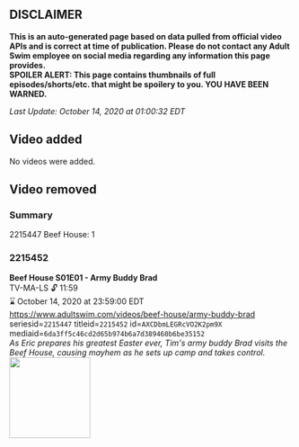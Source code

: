 ## DISCLAIMER
**This is an auto-generated page based on data pulled from official video APIs and is correct at time of publication. Please do not contact any Adult Swim employee on social media regarding any information this page provides.**  
**SPOILER ALERT: This page contains thumbnails of full episodes/shorts/etc. that might be spoilery to you. YOU HAVE BEEN WARNED.**  

_Last Update: October 14, 2020 at 01:00:32 EDT_
## Video added
No videos were added.  
## Video removed
### Summary
2215447 Beef House: 1  
### 2215452
**Beef House S01E01 - Army Buddy Brad**  
TV-MA-LS 🔓 11:59  
⌛ October 14, 2020 at 23:59:00 EDT  
https://www.adultswim.com/videos/beef-house/army-buddy-brad  
seriesid=`2215447` titleid=`2215452` id=`AXCDbmLEGRcVO2K2pm9X` mediaid=`6da3ff5c46cd2d65b974b6a7d389460b6be35152`  
_As Eric prepares his greatest Easter ever, Tim's army buddy Brad visits the Beef House, causing mayhem as he sets up camp and takes control._  
<a href="https://media.cdn.adultswim.com/uploads/20200226/thumbnails/2_20226163947-BeefHouse_105_dup-20200106.jpg"><img src="https://media.cdn.adultswim.com/uploads/20200226/thumbnails/2_20226163947-BeefHouse_105_dup-20200106.jpg" height="144px" /></a>
